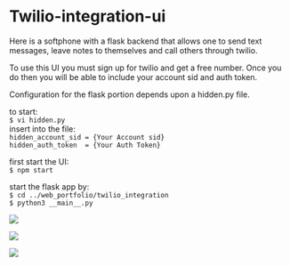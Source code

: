 # Twilio-integration-ui

Here is a softphone with a flask backend that allows
one to send text messages, leave notes to themselves
and call others through twilio.

To use this UI you must sign up for twilio and get
a free number.  Once you do then you will be able to
include your account sid and auth token.

Configuration for the flask portion depends upon
a hidden.py file.  

to start: \
    `$ vi hidden.py`\
    insert into the file: \
        `hidden_account_sid = {Your Account sid}` \
        `hidden_auth_token  = {Your Auth Token}` 

first start the UI: \
    `$ npm start`

start the flask app by: \
    `$ cd ../web_portfolio/twilio_integration` \
    `$ python3 __main__.py`


![](https://github.com/phos-tou-kosmou/python_portfolio/blob/python/web_portfolio/twilio-ui/assets/vanilla.png)

![](https://github.com/phos-tou-kosmou/python_portfolio/blob/python/web_portfolio/twilio-ui/assets/number-slot-example.png)

![](https://github.com/phos-tou-kosmou/python_portfolio/blob/python/web_portfolio/twilio-ui/assets/full-fledge.png)
